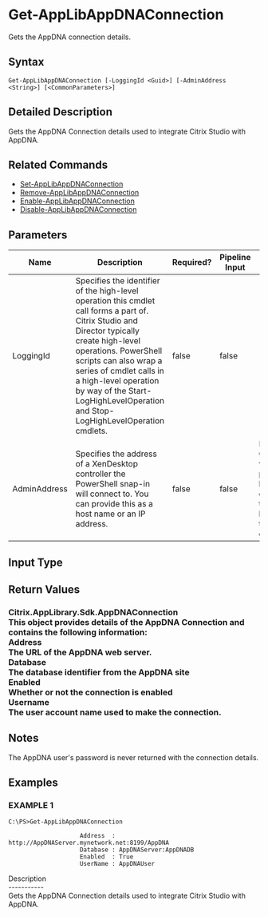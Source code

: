 ﻿# Get-AppLibAppDNAConnection

   Gets the AppDNA connection details.

## Syntax
```
Get-AppLibAppDNAConnection [-LoggingId <Guid>] [-AdminAddress <String>] [<CommonParameters>]
```

## Detailed Description
   Gets the AppDNA Connection details used to integrate Citrix Studio with AppDNA.

## Related Commands
  * [Set-AppLibAppDNAConnection](Set-AppLibAppDNAConnection/)
  * [Remove-AppLibAppDNAConnection](Remove-AppLibAppDNAConnection/)
  * [Enable-AppLibAppDNAConnection](Enable-AppLibAppDNAConnection/)
  * [Disable-AppLibAppDNAConnection](Disable-AppLibAppDNAConnection/)
## Parameters

| Name   | Description | Required? | Pipeline Input | Default Value |
| --- | --- | --- | --- | --- |
| LoggingId | Specifies the identifier of the high-level operation this cmdlet call forms a part of. Citrix Studio and Director typically create high-level operations. PowerShell scripts can also wrap a series of cmdlet calls in a high-level operation by way of the Start-LogHighLevelOperation and Stop-LogHighLevelOperation cmdlets. | false | false |  |
| AdminAddress | Specifies the address of a XenDesktop controller the PowerShell snap-in will connect to. You can provide this as a host name or an IP address. | false | false | Localhost. Once a value is provided by any cmdlet, this value becomes the default. |

## Input Type
### 
   
## Return Values
### Citrix.AppLibrary.Sdk.AppDNAConnection<br>                    This object provides details of the AppDNA Connection and contains the following information:<br>                    Address <string><br>                    The URL of the AppDNA web server.<br>                    Database <string><br>                    The database identifier from the AppDNA site<br>                    Enabled <bool><br>                    Whether or not the connection is enabled<br>                    Username <string><br>                    The user account name used to make the connection.
   ## Notes
   The AppDNA user's password is never returned with the connection details.
## Examples

### EXAMPLE 1
```
C:\PS>Get-AppLibAppDNAConnection

                    Address  : http://AppDNAServer.mynetwork.net:8199/AppDNA
                    Database : AppDNAServer:AppDNADB
                    Enabled  : True
                    UserName : AppDNAUser
```
   Description<br>-----------<br>Gets the AppDNA Connection details used to integrate Citrix Studio with AppDNA.
